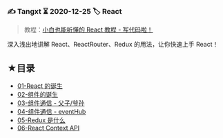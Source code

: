 ### ✍️ Tangxt ⏳ 2020-12-25 🏷️ React

> 教程：[小白也能听懂的 React 教程 - 写代码啦！](https://xiedaimala.com/courses/63308031-98f4-4907-ade4-c22d4aa82f27/random/6ab547a2db#/common)

深入浅出地讲解 React、ReactRouter、Redux 的用法，让你快速上手 React！

## ★目录

- [01-React 的诞生](./01.md)
- [02-组件的诞生](./02.md)
- [03-组件通信 - 父子/爷孙](./03.md)
- [04-组件通信 - eventHub](./04.md)
- [05-Redux 是什么](./05.md)
- [06-React Context API](./06.md)
